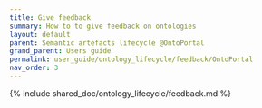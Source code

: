 ```yaml
---
title: Give feedback
summary: How to to give feedback on ontologies
layout: default
parent: Semantic artefacts lifecycle @OntoPortal
grand_parent: Users guide
permalink: user_guide/ontology_lifecycle/feedback/OntoPortal
nav_order: 3
---
```




{% include shared_doc/ontology_lifecycle/feedback.md  %}